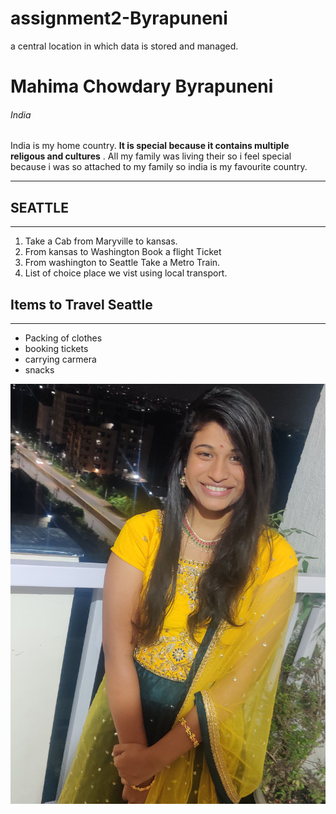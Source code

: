 # assignment2-Byrapuneni
a central location in which data is stored and managed.
# Mahima Chowdary Byrapuneni
###### India
 India is my home country. **It is special because it contains multiple religous and cultures** . All my family was living their so i feel special because i was so attached to my family so india is my favourite country.

***
 ## SEATTLE

 ---
1. Take a Cab from Maryville to kansas.
2. From kansas to Washington Book a flight Ticket
3. From washington to Seattle Take a Metro Train.
4. List of choice place we vist using local transport.

## Items to Travel Seattle

---
* Packing of clothes
* booking tickets
* carrying carmera
* snacks 

 ![Added an image to About me](picture.jpg)